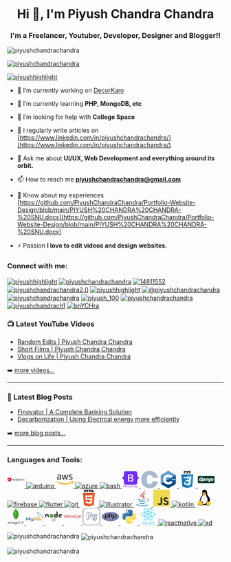 <h1 align="center">Hi 👋, I'm Piyush Chandra Chandra</h1>
<h3 align="center">I'm a Freelancer, Youtuber, Developer, Designer and Blogger!!</h3>

<p align="left"> <img src="https://komarev.com/ghpvc/?username=piyushchandrachandra&label=Profile%20views&color=0e75b6&style=flat" alt="piyushchandrachandra" /> </p>

<p align="left"> <a href="https://github.com/ryo-ma/github-profile-trophy"><img src="https://github-profile-trophy.vercel.app/?username=piyushchandrachandra" alt="piyushchandrachandra" /></a> </p>

<p align="left"> <a href="https://twitter.com/piyushhighlight" target="blank"><img src="https://img.shields.io/twitter/follow/piyushhighlight?logo=twitter&style=for-the-badge" alt="piyushhighlight" /></a> </p>

- 🔭 I’m currently working on [DecorKaro](https://decorkaro.com/)

- 🌱 I’m currently learning **PHP, MongoDB, etc**

- 🤝 I’m looking for help with **College Space**

- 📝 I regularly write articles on [https://www.linkedin.com/in/piyushchandrachandra/](https://www.linkedin.com/in/piyushchandrachandra/)

- 💬 Ask me about **UI/UX, Web Development and everything around its orbit.**

- 📫 How to reach me **piyushchandrachandra@gmail.com**

- 📄 Know about my experiences [https://github.com/PiyushChandraChandra/Portfolio-Website-Design/blob/main/PIYUSH%20CHANDRA%20CHANDRA-%20SNU.docx](https://github.com/PiyushChandraChandra/Portfolio-Website-Design/blob/main/PIYUSH%20CHANDRA%20CHANDRA-%20SNU.docx)

- ⚡ Passion **I love to edit videos and design websites.**


<h3 align="left">Connect with me:</h3>
<p align="left">
<a href="https://twitter.com/piyushhighlight" target="blank"><img align="center" src="https://cdn.jsdelivr.net/npm/simple-icons@3.0.1/icons/twitter.svg" alt="piyushhighlight" height="30" width="40" /></a>
<a href="https://linkedin.com/in/piyushchandrachandra" target="blank"><img align="center" src="https://cdn.jsdelivr.net/npm/simple-icons@3.0.1/icons/linkedin.svg" alt="piyushchandrachandra" height="30" width="40" /></a>
<a href="https://stackoverflow.com/users/14811552" target="blank"><img align="center" src="https://cdn.jsdelivr.net/npm/simple-icons@3.0.1/icons/stackoverflow.svg" alt="14811552" height="30" width="40" /></a>
<a href="https://fb.com/piyushchandrachandra2.0" target="blank"><img align="center" src="https://cdn.jsdelivr.net/npm/simple-icons@3.0.1/icons/facebook.svg" alt="piyushchandrachandra2.0" height="30" width="40" /></a>
<a href="https://instagram.com/piyushhighlight" target="blank"><img align="center" src="https://cdn.jsdelivr.net/npm/simple-icons@3.0.1/icons/instagram.svg" alt="piyushhighlight" height="30" width="40" /></a>
<a href="https://medium.com/@piyushchandrachandra" target="blank"><img align="center" src="https://cdn.jsdelivr.net/npm/simple-icons@3.0.1/icons/medium.svg" alt="@piyushchandrachandra" height="30" width="40" /></a>
<a href="https://www.youtube.com/c/piyushchandrachandra" target="blank"><img align="center" src="https://cdn.jsdelivr.net/npm/simple-icons@3.0.1/icons/youtube.svg" alt="piyushchandrachandra" height="30" width="40" /></a>
<a href="https://www.codechef.com/users/piyush_100" target="blank"><img align="center" src="https://cdn.jsdelivr.net/npm/simple-icons@3.1.0/icons/codechef.svg" alt="piyush_100" height="30" width="40" /></a>
<a href="https://leetcode.com/piyushchandrachandra/" target="blank"><img align="center" src="https://cdn.jsdelivr.net/npm/simple-icons@3.1.0/icons/leetcode.svg" alt="piyushchandrachandra" height="30" width="40" /></a>
<a href="https://www.hackerrank.com/piyushchandrach1" target="blank"><img align="center" src="https://cdn.jsdelivr.net/npm/simple-icons@3.0.1/icons/hackerrank.svg" alt="piyushchandrach1" height="30" width="40" /></a>
<a href="https://discord.gg/bnYCHra" target="blank"><img align="center" src="https://cdn.jsdelivr.net/npm/simple-icons@3.0.1/icons/discord.svg" alt="bnYCHra" height="30" width="40" /></a>
</p>

### 📺 Latest YouTube Videos

<!-- YOUTUBE:START -->
- [Random Edits | Piyush Chandra Chandra](https://youtube.com/playlist?list=PLG1b-Br0UVXY9Q1cLS90ZuUzoT_lxTWF2)
- [Short Films | Piyush Chandra Chandra](https://youtube.com/playlist?list=PLG1b-Br0UVXZV8blJGiqWyYn25YE-SUx4)
- [Vlogs on Life | Piyush Chandra Chandra](https://youtube.com/playlist?list=PLG1b-Br0UVXaByqHh8DwCQekxD3gwePHY)
<!-- YOUTUBE:END -->

➡️ [more videos...](https://youtube.com/c/piyushchandrachandra)

---

### 📕 Latest Blog Posts

<!-- BLOG-POST-LIST:START -->
- [Finovator | A Complete Banking Solution](https://www.linkedin.com/posts/piyush-chandra-chandra-b16580163_banking-solution-by-team-finovator-activity-6728176906899984384-ToQC)
- [Decarbonization | Using Electrcal energy more efficiently](https://www.linkedin.com/posts/piyush-chandra-chandra-b16580163_decarbonization-a-step-towards-pollution-activity-6738876101466173440-GZzo)
<!-- BLOG-POST-LIST:END -->

➡️ [more blog posts...](https://www.linkedin.com/in/piyush-chandra-chandra-b16580163/)

---



<h3 align="left">Languages and Tools:</h3>
<p align="left"> <a href="https://angular.io" target="_blank"> <img src="https://raw.githubusercontent.com/devicons/devicon/master/icons/angularjs/angularjs-original-wordmark.svg" alt="angularjs" width="40" height="40"/> </a> <a href="https://www.arduino.cc/" target="_blank"> <img src="https://cdn.worldvectorlogo.com/logos/arduino-1.svg" alt="arduino" width="40" height="40"/> </a> <a href="https://aws.amazon.com" target="_blank"> <img src="https://raw.githubusercontent.com/devicons/devicon/master/icons/amazonwebservices/amazonwebservices-original-wordmark.svg" alt="aws" width="40" height="40"/> </a> <a href="https://azure.microsoft.com/en-in/" target="_blank"> <img src="https://www.vectorlogo.zone/logos/microsoft_azure/microsoft_azure-icon.svg" alt="azure" width="40" height="40"/> </a> <a href="https://www.gnu.org/software/bash/" target="_blank"> <img src="https://www.vectorlogo.zone/logos/gnu_bash/gnu_bash-icon.svg" alt="bash" width="40" height="40"/> </a> <a href="https://getbootstrap.com" target="_blank"> <img src="https://raw.githubusercontent.com/devicons/devicon/master/icons/bootstrap/bootstrap-plain-wordmark.svg" alt="bootstrap" width="40" height="40"/> </a> <a href="https://www.cprogramming.com/" target="_blank"> <img src="https://raw.githubusercontent.com/devicons/devicon/master/icons/c/c-original.svg" alt="c" width="40" height="40"/> </a> <a href="https://www.w3schools.com/cpp/" target="_blank"> <img src="https://raw.githubusercontent.com/devicons/devicon/master/icons/cplusplus/cplusplus-original.svg" alt="cplusplus" width="40" height="40"/> </a> <a href="https://www.w3schools.com/css/" target="_blank"> <img src="https://raw.githubusercontent.com/devicons/devicon/master/icons/css3/css3-original-wordmark.svg" alt="css3" width="40" height="40"/> </a> <a href="https://www.djangoproject.com/" target="_blank"> <img src="https://raw.githubusercontent.com/devicons/devicon/master/icons/django/django-original.svg" alt="django" width="40" height="40"/> </a> <a href="https://firebase.google.com/" target="_blank"> <img src="https://www.vectorlogo.zone/logos/firebase/firebase-icon.svg" alt="firebase" width="40" height="40"/> </a> <a href="https://flutter.dev" target="_blank"> <img src="https://www.vectorlogo.zone/logos/flutterio/flutterio-icon.svg" alt="flutter" width="40" height="40"/> </a> <a href="https://git-scm.com/" target="_blank"> <img src="https://www.vectorlogo.zone/logos/git-scm/git-scm-icon.svg" alt="git" width="40" height="40"/> </a> <a href="https://www.w3.org/html/" target="_blank"> <img src="https://raw.githubusercontent.com/devicons/devicon/master/icons/html5/html5-original-wordmark.svg" alt="html5" width="40" height="40"/> </a> <a href="https://www.adobe.com/in/products/illustrator.html" target="_blank"> <img src="https://www.vectorlogo.zone/logos/adobe_illustrator/adobe_illustrator-icon.svg" alt="illustrator" width="40" height="40"/> </a> <a href="https://www.java.com" target="_blank"> <img src="https://raw.githubusercontent.com/devicons/devicon/master/icons/java/java-original.svg" alt="java" width="40" height="40"/> </a> <a href="https://developer.mozilla.org/en-US/docs/Web/JavaScript" target="_blank"> <img src="https://raw.githubusercontent.com/devicons/devicon/master/icons/javascript/javascript-original.svg" alt="javascript" width="40" height="40"/> </a> <a href="https://kotlinlang.org" target="_blank"> <img src="https://www.vectorlogo.zone/logos/kotlinlang/kotlinlang-icon.svg" alt="kotlin" width="40" height="40"/> </a> <a href="https://www.linux.org/" target="_blank"> <img src="https://raw.githubusercontent.com/devicons/devicon/master/icons/linux/linux-original.svg" alt="linux" width="40" height="40"/> </a> <a href="https://www.mongodb.com/" target="_blank"> <img src="https://raw.githubusercontent.com/devicons/devicon/master/icons/mongodb/mongodb-original-wordmark.svg" alt="mongodb" width="40" height="40"/> </a> <a href="https://www.mysql.com/" target="_blank"> <img src="https://raw.githubusercontent.com/devicons/devicon/master/icons/mysql/mysql-original-wordmark.svg" alt="mysql" width="40" height="40"/> </a> <a href="https://nodejs.org" target="_blank"> <img src="https://raw.githubusercontent.com/devicons/devicon/master/icons/nodejs/nodejs-original-wordmark.svg" alt="nodejs" width="40" height="40"/> </a> <a href="https://www.oracle.com/" target="_blank"> <img src="https://raw.githubusercontent.com/devicons/devicon/master/icons/oracle/oracle-original.svg" alt="oracle" width="40" height="40"/> </a> <a href="https://www.photoshop.com/en" target="_blank"> <img src="https://raw.githubusercontent.com/devicons/devicon/master/icons/photoshop/photoshop-line.svg" alt="photoshop" width="40" height="40"/> </a> <a href="https://www.php.net" target="_blank"> <img src="https://raw.githubusercontent.com/devicons/devicon/master/icons/php/php-original.svg" alt="php" width="40" height="40"/> </a> <a href="https://www.python.org" target="_blank"> <img src="https://raw.githubusercontent.com/devicons/devicon/master/icons/python/python-original.svg" alt="python" width="40" height="40"/> </a> <a href="https://reactjs.org/" target="_blank"> <img src="https://raw.githubusercontent.com/devicons/devicon/master/icons/react/react-original-wordmark.svg" alt="react" width="40" height="40"/> </a> <a href="https://reactnative.dev/" target="_blank"> <img src="https://reactnative.dev/img/header_logo.svg" alt="reactnative" width="40" height="40"/> </a> <a href="https://www.adobe.com/products/xd.html" target="_blank"> <img src="https://cdn.worldvectorlogo.com/logos/adobe-xd.svg" alt="xd" width="40" height="40"/> </a> </p>

<p><img align="left" src="https://github-readme-stats.vercel.app/api/top-langs?username=piyushchandrachandra&show_icons=true&locale=en&layout=compact" alt="piyushchandrachandra" /></p>

<p>&nbsp;<img align="center" src="https://github-readme-stats.vercel.app/api?username=piyushchandrachandra&show_icons=true&locale=en" alt="piyushchandrachandra" /></p>

<p><img align="center" src="https://github-readme-streak-stats.herokuapp.com/?user=piyushchandrachandra&" alt="piyushchandrachandra" /></p>
